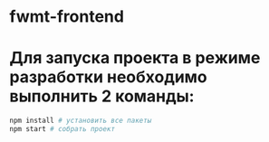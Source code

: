 # fwmt-frontend

# Для запуска проекта в режиме разработки необходимо выполнить 2 команды:

```bash
npm install # установить все пакеты
npm start # собрать проект
```
